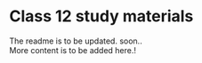 ﻿# Class 12 study materials
The readme is to be updated. soon..<br> 
More content is to be added here.!

